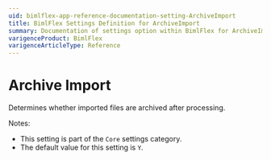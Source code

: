 ```yaml
---
uid: bimlflex-app-reference-documentation-setting-ArchiveImport
title: BimlFlex Settings Definition for ArchiveImport
summary: Documentation of settings option within BimlFlex for ArchiveImport
varigenceProduct: BimlFlex
varigenceArticleType: Reference
---
```


# Archive Import

Determines whether imported files are archived after processing.

Notes:
* This setting is part of the `Core` settings category.
 * The default value for this setting is `Y`.